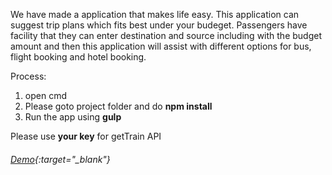 We have made a application that makes life easy. 
This application can suggest trip plans which fits best under your budeget. 
Passengers have facility that they can enter destination and source including with the 
budget amount and then this application will assist with different options 
for bus, flight booking and hotel booking.


Process:
1. open cmd
2. Please goto project folder and do <b>npm install</b>
3. Run the app using <b>gulp</b>


Please use <b>your key</b> for getTrain API

###### [Demo](https://rsverma91.github.io/Drawing/index.html){:target="_blank"}

